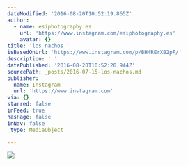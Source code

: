 ```yaml
---
dateModified: '2016-08-20T10:52:19.865Z'
author:
  - name: esiphotography.es
    url: 'https://www.instagram.com/esiphotography.es'
    avatar: {}
title: 'los nachos '
isBasedOnUrl: 'https://www.instagram.com/p/BH4RErXB2pF/'
description: ' '
datePublished: '2016-08-20T10:52:20.944Z'
sourcePath: _posts/2016-07-15-los-nachos.md
publisher:
  name: Instagram
  url: 'https://www.instagram.com'
via: {}
starred: false
inFeed: true
hasPage: false
inNav: false
_type: MediaObject

---
```

![](https://imgflo.herokuapp.com/graph/vahj1ThiexotieMo/b64d74fe6684b810480dc7dee69f2bcf/croprotate.jpg?cropheight=450&cropwidth=640&degrees=0&input=https%3A%2F%2Fscontent.cdninstagram.com%2Ft51.2885-15%2Fs640x640%2Fsh0.08%2Fe35%2F13735929_148303558909292_1095024754_n.jpg%3Fig_cache_key%3DMTI5NDg1OTk4MTA5NDg3MzY2OQ%253D%253D.2&x=0&y=95)
